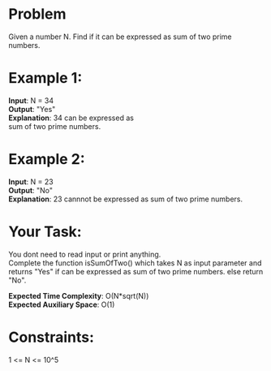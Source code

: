 # Problem
Given a number N. Find if it can be expressed as sum of two prime numbers.

# Example 1:
<b>Input</b>: N = 34 <br>
<b>Output</b>: "Yes" <br>
<b>Explanation</b>: 34 can be expressed as <br>
sum of two prime numbers.<br>

# Example 2:
<b>Input</b>: N = 23 <br>
<b>Output</b>: "No" <br>
<b>Explanation</b>: 23 cannnot be expressed as 
sum of two prime numbers. <br>

# Your Task:  
You dont need to read input or print anything. <br> Complete the function isSumOfTwo() which takes N as input parameter and returns "Yes" if can be expressed as sum of two prime numbers. else return "No". <br>

<b>Expected Time Complexity</b>: O(N*sqrt(N)) <br>
<b>Expected Auxiliary Space</b>: O(1) <br>

# Constraints:
1 <= N <= 10^5
